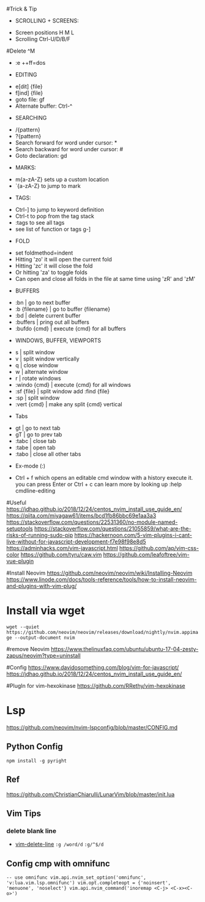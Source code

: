 #Trick & Tip

- SCROLLING + SCREENS:

* Screen positions H M L
* Scrolling Ctrl-U/D/B/F

#Delete ^M

- :e ++ff=dos

* EDITING

- e[dit] {file}
- f[ind] {file}
- goto file: gf
- Alternate buffer: Ctrl-^

* SEARCHING

- /{pattern}
- ?{pattern}
- Search forward for word under cursor: \*
- Search backward for word under cursor: #
- Goto declaration: gd

* MARKS:

- m{a-zA-Z} sets up a custom location
- \`{a-zA-Z} to jump to mark

* TAGS:

- Ctrl-] to jump to keyword definition
- Ctrl-t to pop from the tag stack
- :tags to see all tags
- see list of function or tags g-]

* FOLD

- set foldmethod=indent
- Hitting 'zo' it will open the current fold
- Hitting 'zc' it will close the fold
- Or hitting 'za' to toggle folds
- Can open and close all folds in the file at same time using 'zR' and 'zM'

* BUFFERS

- :bn | go to next buffer
- :b {filename} | go to buffer {filename}
- :bd | delete current buffer
- :buffers | pring out all buffers
- :bufdo {cmd} | execute {cmd} for all buffers

* WINDOWS, BUFFER, VIEWPORTS

- <Ctrl-w> s | split window
- <Ctrl-w> v | split window vertically
- <Ctrl-w> q | close window
- <Ctrl-w> w | alternate window
- <Ctrl-w> r | rotate windows
- :windo {cmd} | execute {cmd} for all windows
- :sf {file} | split window add :find {file}
- :sp | split window
- :vert {cmd} | make any split {cmd} vertical

* Tabs

- gt | go to next tab
- gT | go to prev tab
- :tabc | close tab
- :tabe | open tab
- :tabo | close all other tabs

* Ex-mode (:)

- Ctrl + f which opens an editable cmd window with a history
  execute it. you can press Enter or Ctrl + c
  can learn more by looking up :help cmdline-editing

#Useful
https://jdhao.github.io/2018/12/24/centos_nvim_install_use_guide_en/
https://qiita.com/miyagaw61/items/bcd1fb86bbc69e1aa3a3
https://stackoverflow.com/questions/22531360/no-module-named-setuptools
https://stackoverflow.com/questions/21055859/what-are-the-risks-of-running-sudo-pip
https://hackernoon.com/5-vim-plugins-i-cant-live-without-for-javascript-development-f7e98f98e8d5
https://adminhacks.com/vim-javascript.html
https://github.com/ap/vim-css-color
https://github.com/tyru/caw.vim
https://github.com/leafoftree/vim-vue-plugin

#Install Neovim
https://github.com/neovim/neovim/wiki/Installing-Neovim
https://www.linode.com/docs/tools-reference/tools/how-to-install-neovim-and-plugins-with-vim-plug/

# Install via wget

`wget --quiet https://github.com/neovim/neovim/releases/download/nightly/nvim.appimage --output-document nvim `

#remove Neovim
https://www.thelinuxfaq.com/ubuntu/ubuntu-17-04-zesty-zapus/neovim?type=uninstall

#Config
https://www.davidosomething.com/blog/vim-for-javascript/
https://jdhao.github.io/2018/12/24/centos_nvim_install_use_guide_en/

#PlugIn
for vim-hexokinase
https://github.com/RRethy/vim-hexokinase

# Lsp

https://github.com/neovim/nvim-lspconfig/blob/master/CONFIG.md

## Python Config

`npm install -g pyright`

## Ref

https://github.com/ChristianChiarulli/LunarVim/blob/master/init.lua

## Vim Tips

### delete blank line

- [vim-delete-line](https://linuxize.com/post/vim-delete-line/)
  `:g /word/d`
  `:g/^$/d`

## Config cmp with omnifunc

`-- use omnifunc vim.api.nvim_set_option('omnifunc', 'v:lua.vim.lsp.omnifunc') vim.opt.completeopt = {'noinsert', 'menuone', 'noselect'} vim.api.nvim_command('inoremap <C-j> <C-x><C-o>')`
